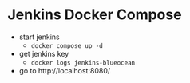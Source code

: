 # Jenkins Docker Compose

- start jenkins
    - `docker compose up -d`
- get jenkins key
    - `docker logs jenkins-blueocean`
- go to http://localhost:8080/
